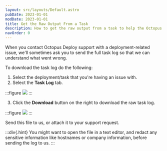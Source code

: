 ```yaml
---
layout: src/layouts/Default.astro
pubDate: 2023-01-01
modDate: 2023-01-01
title: Get the Raw Output From a Task
description: How to get the raw output from a task to help the Octopus team resolve deployment related issues.
navOrder: 0
---
```


When you contact Octopus Deploy support with a deployment-related issue, we'll sometimes ask you to send the full task log so that we can understand what went wrong.

To download the task log do the following:

1. Select the deployment/task that you're having an issue with.
2. Select the **Task Log** tab.

:::figure
![](/docs/img/support/images/tasklog.png)
:::

3. Click the **Download** button on the right to download the raw task log.

:::figure
![](/docs/img/support/images/tasklog2.png)
:::

Send this file to us, or attach it to your support request.

:::div{.hint}
You might want to open the file in a text editor, and redact any sensitive information like hostnames or company information, before sending the log to us.
:::
